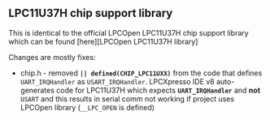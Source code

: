 ## LPC11U37H chip support library

This is identical to the official LPCOpen LPC11U37H chip support library
which can be found [here][LPCOpen LPC11U37H library]

Changes are mostly fixes:

* chip.h - removed **`|| defined(CHIP_LPC11UXX)`** from the code that defines `UART_IRQHandler` as `USART_IRQHandler`. LPCXpresso IDE v8 auto-generates code for LPC11U37H which expects **`UART_IRQHandler`** and **not** `USART` and this results in serial comm not working if project uses LPCOpen library (`__LPC_OPEN` is defined)






[LPCOpen LPC11U37Hxx library]: http://www.nxp.com/products/software-and-tools/hardware-development-tools/lpcxpresso-boards/lpcopen-software-development-platform-lpc11xx:LPCOPEN-SOFTWARE-FOR-LPC11XX
